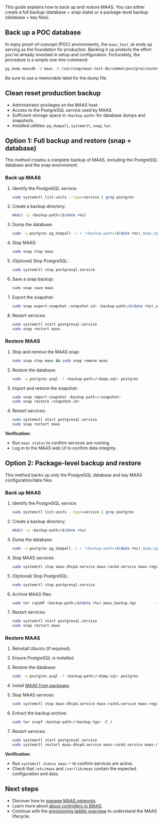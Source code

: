 This guide explains how to back up and restore MAAS. You can either create a full backup (database + snap state) or a package-level backup (database + key files).

## Back up a POC database

In many proof-of-concept (POC) environments, the `maas_test_db` ends up serving as the foundation for production. Backing it up protects the effort you’ve already invested in setup and configuration. Fortunately, the procedure is a simple one-line command:

```bash
pg_dump maasdb -U maas -h /var/snap/maas-test-db/common/postgres/sockets > dump.sql
```

Be sure to use a memorable label for the dump file.

## Clean reset production backup

- Administrator privileges on the MAAS host.
- Access to the PostgreSQL service used by MAAS.
- Sufficient storage space in `<backup-path>` for database dumps and snapshots.
- Installed utilities: `pg_dumpall`, `systemctl`, `snap`, `tar`.

## Option 1: Full backup and restore (snap + database)

This method creates a complete backup of MAAS, including the PostgreSQL database and the snap environment.

### Back up MAAS

1. Identify the PostgreSQL service:
   ```bash
   sudo systemctl list-units --type=service | grep postgres
   ```

2. Create a backup directory:
   ```bash
   mkdir -p <backup-path>/$(date +%s)
   ```

3. Dump the database:
   ```bash
   sudo -u postgres pg_dumpall -c > "<backup-path>/$(date +%s)_dump.sql"
   ```

4. Stop MAAS:
   ```bash
   sudo snap stop maas
   ```

5. (Optional) Stop PostgreSQL:
   ```bash
   sudo systemctl stop postgresql.service
   ```

6. Save a snap backup:
   ```bash
   sudo snap save maas
   ```

7. Export the snapshot:
   ```bash
   sudo snap export-snapshot <snapshot-id> <backup-path>/$(date +%s)_snapshot
   ```

8. Restart services:
   ```bash
   sudo systemctl start postgresql.service
   sudo snap restart maas
   ```

### Restore MAAS

1. Stop and remove the MAAS snap:
   ```bash
   sudo snap stop maas && sudo snap remove maas
   ```

2. Restore the database:
   ```bash
   sudo -u postgres psql -f <backup-path>/<dump.sql> postgres
   ```

3. Import and restore the snapshot:
   ```bash
   sudo snap import-snapshot <backup-path>/<snapshot>
   sudo snap restore <snapshot-id>
   ```

4. Restart services:
   ```bash
   sudo systemctl start postgresql.service
   sudo snap restart maas
   ```

**Verification:**
- Run `maas status` to confirm services are running.
- Log in to the MAAS web UI to confirm data integrity.

## Option 2: Package-level backup and restore

This method backs up only the PostgreSQL database and key MAAS configuration/data files.

### Back up MAAS

1. Identify the PostgreSQL service:
   ```bash
   sudo systemctl list-units --type=service | grep postgres
   ```

2. Create a backup directory:
   ```bash
   mkdir -p <backup-path>/$(date +%s)
   ```

3. Dump the database:
   ```bash
   sudo -u postgres pg_dumpall -c > "<backup-path>/$(date +%s)_dump.sql"
   ```

4. Stop MAAS services:
   ```bash
   sudo systemctl stop maas-dhcpd.service maas-rackd.service maas-regiond.service
   ```

5. (Optional) Stop PostgreSQL:
   ```bash
   sudo systemctl stop postgresql.service
   ```

6. Archive MAAS files:
   ```bash
   sudo tar cvpzWf <backup-path>/$(date +%s)_maas_backup.tgz        --exclude=/var/lib/maas/boot-resources        /etc/maas /var/lib/maas
   ```

7. Restart services:
   ```bash
   sudo systemctl start postgresql.service
   sudo snap restart maas
   ```

### Restore MAAS

1. Reinstall Ubuntu (if required).
2. Ensure PostgreSQL is installed.
3. Restore the database:
   ```bash
   sudo -u postgres psql -f <backup-path>/<dump.sql> postgres
   ```

4. Install [MAAS from packages](https://canonical.com/maas/docs/how-to-install-maas#p-9034-install-maas-snap-or-packages).

5. Stop MAAS services:
   ```bash
   sudo systemctl stop maas-dhcpd.service maas-rackd.service maas-regiond.service
   ```

6. Extract the backup archive:
   ```bash
   sudo tar xvzpf <backup-path>/<backup.tgz> -C /
   ```

7. Restart services:
   ```bash
   sudo systemctl start postgresql.service
   sudo systemctl restart maas-dhcpd.service maas-rackd.service maas-regiond.service
   ```

**Verification:**
- Run `systemctl status maas-*` to confirm services are active.
- Check that `/etc/maas` and `/var/lib/maas` contain the expected configuration and data.

## Next steps

- Discover how to [manage MAAS networks](https://canonical.com/maas/docs/how-to-manage-networks).
- Learn more about [about controllers in MAAS](https://canonical.com/maas/docs/about-controllers).
- Continue with the [provisioning ladder overview](https://canonical.com/maas/how-it-works) to understand the MAAS lifecycle.
